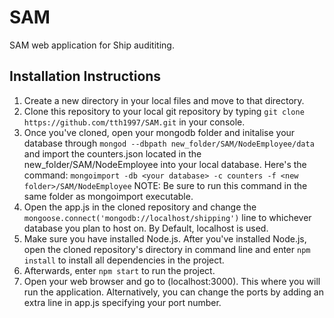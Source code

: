 # SAM
SAM web application for Ship audititing.

## Installation Instructions ##

1. Create a new directory in your local files and move to that directory. 
2. Clone this repository to your local git repository by typing ```git clone https://github.com/tth1997/SAM.git``` in your console.
3. Once you've cloned, open your mongodb folder and initalise your database through ```mongod --dbpath new_folder/SAM/NodeEmployee/data```
and import the counters.json located in the new_folder/SAM/NodeEmployee into your local database. Here's the command: ```mongoimport -db <your database> -c counters -f <new folder>/SAM/NodeEmployee```
NOTE: Be sure to run this command in the same folder as mongoimport executable.
4. Open the app.js in the cloned repository and change the ```mongoose.connect('mongodb://localhost/shipping')``` line to whichever database you plan to host on.
By Default, localhost is used.
5. Make sure you have installed Node.js. After you've installed Node.js, open the cloned repository's directory in command line and enter ```npm install```
to install all dependencies in the project.
6. Afterwards, enter ```npm start``` to run the project.
7. Open your web browser and go to (localhost:3000). This where you will run the application. Alternatively, you can change the ports by adding an extra line in app.js specifying your port number.

